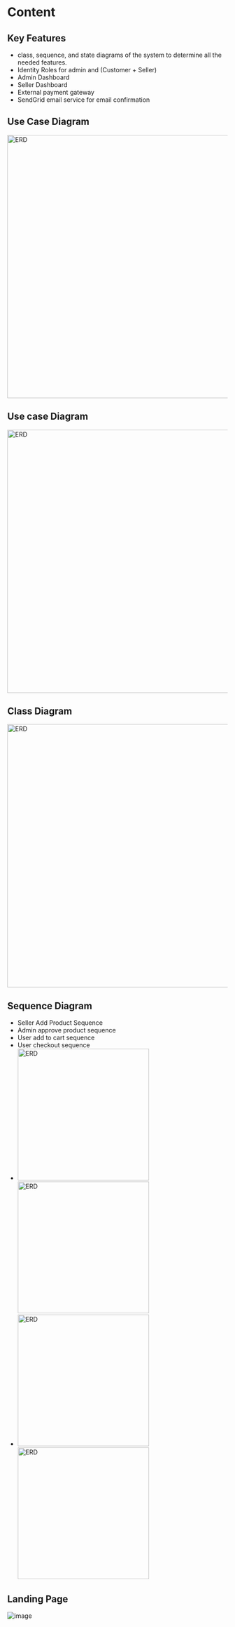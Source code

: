 # Content
## Key Features
-	class, sequence, and state diagrams of the system to determine all the needed features.
-	Identity Roles for admin and (Customer + Seller)
-	Admin Dashboard 
-	Seller Dashboard 
-	External payment gateway
-	SendGrid email service for email confirmation

## Use Case Diagram
<img src="https://github.com/abdullahMorsi/BuyBye-Ecommerce/assets/62671812/0ebf953d-d8c0-485f-96b0-9ec324e29062" alt="ERD" height="600">

## Use case Diagram
<img src="https://github.com/abdullahMorsi/BuyBye-Ecommerce/assets/62671812/a7ccdfd5-4c83-4b2f-b9ee-2f4e322de029" alt="ERD" height="600">

## Class Diagram
<img src="https://github.com/abdullahMorsi/BuyBye-Ecommerce/assets/62671812/76721abc-70c3-4894-abeb-e3eefe0d8f49" alt="ERD" height="600">

## Sequence Diagram
- Seller Add Product Sequence
- Admin approve product sequence
-  User add to cart sequence
-  User checkout sequence
- <img src="https://github.com/abdullahMorsi/BuyBye-Ecommerce/assets/62671812/ce8bf0b1-5e1a-4964-8500-4dc5624b4602" alt="ERD" width="300"> <img src="https://github.com/abdullahMorsi/BuyBye-Ecommerce/assets/62671812/e53fbd7c-01f3-4ff2-a1de-c05c317024b7" alt="ERD" width="300">
- <img src="https://github.com/abdullahMorsi/BuyBye-Ecommerce/assets/62671812/a53f48de-17f0-4fc2-8844-0f16c7f025d0" alt="ERD" width="300"> <img src="https://github.com/abdullahMorsi/BuyBye-Ecommerce/assets/62671812/5fea664d-7fa7-4b8c-9b6b-ed0ef5429b04" alt="ERD" width="300">

## Landing Page
![image](https://github.com/abdullahMorsi/BuyBye-Ecommerce/assets/62671812/4af8806e-9b9a-48a5-b980-a125a84ec0f5)





